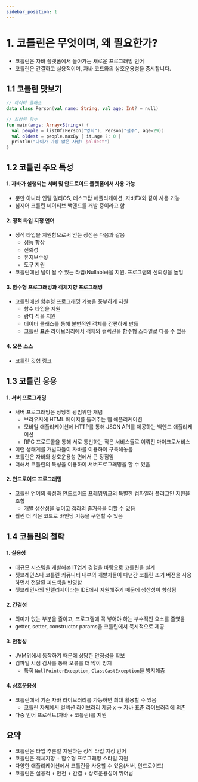 ```yaml
---
sidebar_position: 1
---
```


# 1. 코틀린은 무엇이며, 왜 필요한가?

- 코틀린은 자바 플랫폼에서 돌아가는 새로운 프로그래밍 언어
- 코틀린은 간결하고 실용적이며, 자바 코드와의 상호운용성을 중시합니다.

## 1.1 코틀린 맛보기
```kotlin
// 데이터 클래스
data class Person(val name: String, val age: Int? = null)

// 최상위 함수
fun main(args: Array<String>) {
  val people = listOf(Person("영희"), Person("철수", age=29))
  val oldest = people.maxBy { it.age ?: 0 }
  println("나이가 가장 많은 사람: $oldest")
}
```

## 1.2 코틀린 주요 특성

#### 1. 자바가 실행되는 서버 및 안드로이드 플랫폼에서 사용 가능
- 뿐만 아니라 인텔 멀티OS, 데스크탑 애플리케이션, 자바FX와 같이 사용 가능
- 심지어 코틀린 네이티브 백엔드를 개발 중이라고 함
#### 2. 정적 타입 지정 언어
- 정적 타입을 지원함으로써 얻는 장점은 다음과 같음
  - 성능 향상
  - 신뢰성
  - 유지보수성
  - 도구 지원
- 코틀린에선 널이 될 수 있는 타입(Nullable)을 지원. 프로그램의 신뢰성을 높임
#### 3. 함수형 프로그래밍과 객체지향 프로그래밍
- 코틀린에선 함수형 프로그래밍 기능을 풍부하게 지원
  - 함수 타입을 지원
  - 람다 식을 지원
  - 데이터 클래스를 통해 불변적인 객체를 간편하게 만듦
  - 코틀린 표준 라이브러리에서 객체와 컬렉션을 함수형 스타일로 다룰 수 있음
#### 4. 오픈 소스
- [코틀린 깃헙 링크](https://github.com/JetBrains/kotlin)

## 1.3 코틀린 응용
#### 1. 서버 프로그래밍
- 서버 프로그래밍은 상당히 광범위한 개념
  - 브라우저에 HTML 페이지를 돌려주는 웹 애플리케이션
  - 모바일 애플리케이션에 HTTP를 통해 JSON API를 제공하는 백엔드 애플리케이션
  - RPC 프로토콜을 통해 서로 통신하는 작은 서비스들로 이뤄진 마이크로서비스
- 이런 생태계를 개발자들이 자바를 이용하여 구축해놓음
- 코틀린은 자바와 상호운용성 면에서 큰 장점임
- 더해서 코틀린의 특성을 이용하여 서버프로그래밍을 할 수 있음
#### 2. 안드로이드 프로그래밍
- 코틀린 언어의 특성과 안드로이드 프레밍워크의 특별한 컴파일러 플러그인 지원을 조합
  - 개발 생산성을 높이고 갭라의 즐거움을 더할 수 있음
- 훨씬 더 적은 코드로 바인딩 기능을 구현할 수 있음

## 1.4 코틀린의 철학
#### 1. 실용성

- 대규모 시스템을 개발해본 IT업계 경험을 바탕으로 코틀린을 설계
- 젯브레인스나 코틀린 커뮤니티 내부의 개발자들이 다년간 코틀린 초기 버전을 사용하면서 전달된 피드백을 반영함
- 젯브레인사의 인텔리제이라는 IDE에서 지원해주기 때문에 생산성이 향상됨

#### 2. 간결성
- 의미가 없는 부분을 줄이고, 프로그램에 꼭 넣어야 하는 부수적인 요소를 줄였음
- getter, setter, constructor params을 코틀린에서 묵시적으로 제공

#### 3. 안정성
- JVM위에서 동작하기 때문에 상당한 안정성을 확보 
- 컴파일 시점 검사를 통해 오류를 더 많이 방지
  - 특히 `NullPointerException`, `ClassCastException`을 방지해줌

#### 4. 상호운용성
- 코틀린에서 기존 자바 라이브러리를 가능하면 최대 활용할 수 있음
  - 코틀린 자체에서 컬렉션 라이브러리 제공 x -> 자바 표준 라이브러리에 의존
- 다중 언어 프로젝트(자바 + 코틀린)를 지원

## 요약
- 코틀린은 타입 추론일 지원하는 정적 타입 지정 언어
- 코틀린은 객체지향 + 함수형 프로그래밍 스타일 지원
- 다양한 애플리케이션에서 코틀린을 사용할 수 있음(서버, 안드로이드)
- 코틀린은 실용적 + 안전 + 간결 + 상호운용성이 뛰어남